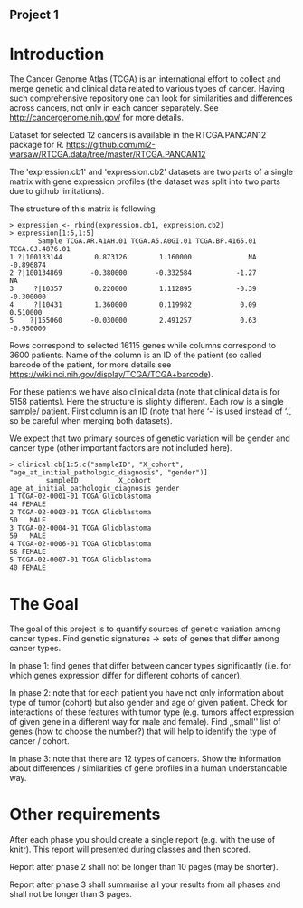 Project 1
---------

# Introduction

The Cancer Genome Atlas (TCGA) is an international effort to collect and merge genetic and clinical data related to various types of cancer. Having such comprehensive repository one can look for similarities and differences across cancers, not only in each cancer separately. See http://cancergenome.nih.gov/ for more details.

Dataset for selected 12 cancers is available in the RTCGA.PANCAN12 package for R. https://github.com/mi2-warsaw/RTCGA.data/tree/master/RTCGA.PANCAN12

The 'expression.cb1' and 'expression.cb2' datasets are two parts of a single matrix with gene expression profiles (the dataset was split into two parts due to github limitations).

The structure of this matrix is following

```{r}
> expression <- rbind(expression.cb1, expression.cb2)
> expression[1:5,1:5]
       Sample TCGA.AR.A1AH.01 TCGA.A5.A0GI.01 TCGA.BP.4165.01 TCGA.CJ.4876.01
1 ?|100133144        0.873126        1.160000              NA       -0.896874
2 ?|100134869       -0.380000       -0.332584           -1.27              NA
3     ?|10357        0.220000        1.112895           -0.39       -0.300000
4     ?|10431        1.360000        0.119982            0.09        0.510000
5    ?|155060       -0.030000        2.491257            0.63       -0.950000
```

Rows correspond to selected 16115 genes while columns correspond to 3600 patients. Name of the column is an ID of the patient (so called barcode of the patient, for more details see https://wiki.nci.nih.gov/display/TCGA/TCGA+barcode).


For these patients we have also clinical data (note that clinical data is for 5158 patients). Here the structure is slightly different.
Each row is a single sample/ patient. First column is an ID (note that here ‘-‘ is used instead of ‘.’, so be careful when merging both datasets).

We expect that two primary sources of genetic variation will be gender and cancer type (other important factors are not included here).

```{r}
> clinical.cb[1:5,c("sampleID", "X_cohort", "age_at_initial_pathologic_diagnosis", "gender")]
         sampleID          X_cohort age_at_initial_pathologic_diagnosis gender
1 TCGA-02-0001-01 TCGA Glioblastoma                                  44 FEMALE
2 TCGA-02-0003-01 TCGA Glioblastoma                                  50   MALE
3 TCGA-02-0004-01 TCGA Glioblastoma                                  59   MALE
4 TCGA-02-0006-01 TCGA Glioblastoma                                  56 FEMALE
5 TCGA-02-0007-01 TCGA Glioblastoma                                  40 FEMALE
```


# The Goal

The goal of this project is to quantify sources of genetic variation among cancer types. 
Find genetic signatures -> sets of genes that differ among cancer types.

In phase 1: find genes that differ between cancer types significantly (i.e. for which genes expression differ for different cohorts of cancer).

In phase 2: note that for each patient you have not only information about type of tumor (cohort) but also gender and age of given patient. Check for interactions of these features with tumor type (e.g. tumors affect expression of given gene in a different way for male and female). Find ,,small'' list of genes (how to choose the number?) that will help to identify the type of cancer / cohort.

In phase 3: note that there are 12 types of cancers. Show the information about differences / similarities of gene profiles in a human understandable way.


# Other requirements

After each phase you should create a single report (e.g. with the use of knitr). This report will presented during classes and then scored.

Report after phase 2 shall not be longer than 10 pages (may be shorter).

Report after phase 3 shall summarise all your results from all phases and shall not be longer than 3 pages.

 
